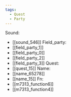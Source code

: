 ```yaml
---
tags:
  - Quest
  - Party
---
```

Sound:
- [[sound_546]]
Field_party:
- [[field_party_1]]
- [[field_party_0]]
- [[field_party_2]]
- [[field_party_3]]
Quest:
- [[quest_15]]
Name:
- [[name_65278]]
- [[name_15]]
Fn:
- [[m7313_function6]]
- [[m7313_function4]]
